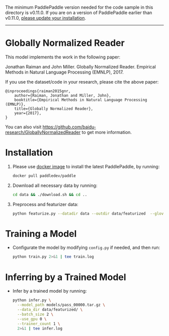 The minimum PaddlePaddle version needed for the code sample in this directory is v0.11.0. If you are on a version of PaddlePaddle earlier than v0.11.0, [please update your installation](http://www.paddlepaddle.org/docs/develop/documentation/en/build_and_install/pip_install_en.html).

---

# Globally Normalized Reader

This model implements the work in the following paper:

Jonathan Raiman and John Miller. Globally Normalized Reader. Empirical Methods in Natural Language Processing (EMNLP), 2017.

If you use the dataset/code in your research, please cite the above paper:

```text
@inproceedings{raiman2015gnr,
    author={Raiman, Jonathan and Miller, John},
    booktitle={Empirical Methods in Natural Language Processing (EMNLP)},
    title={Globally Normalized Reader},
    year={2017},
}
```

You can also visit https://github.com/baidu-research/GloballyNormalizedReader to get more information.


# Installation

1. Please use [docker image](http://doc.paddlepaddle.org/develop/doc/getstarted/build_and_install/docker_install_en.html) to install the latest PaddlePaddle, by running:
    ```bash
    docker pull paddledev/paddle
    ```
2. Download all necessary data by running:
    ```bash
    cd data && ./download.sh && cd ..
    ```
3. Preprocess and featurizer data:
    ```bash
    python featurize.py --datadir data --outdir data/featurized  --glove-path data/glove.840B.300d.txt
    ```

# Training a Model

- Configurate the model by modifying `config.py` if needed, and then run:

    ```bash
    python train.py 2>&1 | tee train.log
    ```

# Inferring by a Trained Model

- Infer by a trained model by running:
   ```bash
   python infer.py \
     --model_path models/pass_00000.tar.gz \
     --data_dir data/featurized/ \
     --batch_size 2 \
     --use_gpu 0 \
     --trainer_count 1 \
     2>&1 | tee infer.log
   ```
